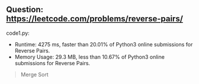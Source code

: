 ## Question: https://leetcode.com/problems/reverse-pairs/

code1.py:
* Runtime: 4275 ms, faster than 20.01% of Python3 online submissions for Reverse Pairs.
* Memory Usage: 29.3 MB, less than 10.67% of Python3 online submissions for Reverse Pairs.
> Merge Sort
